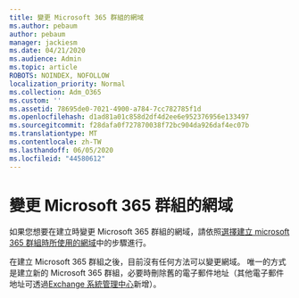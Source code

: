 ```yaml
---
title: 變更 Microsoft 365 群組的網域
ms.author: pebaum
author: pebaum
manager: jackiesm
ms.date: 04/21/2020
ms.audience: Admin
ms.topic: article
ROBOTS: NOINDEX, NOFOLLOW
localization_priority: Normal
ms.collection: Adm_O365
ms.custom: ''
ms.assetid: 78695de0-7021-4900-a784-7cc782785f1d
ms.openlocfilehash: d1ad81a01c858d2df4d2ee6e952376956e133497
ms.sourcegitcommit: f28dafa0f727870038f72bc904da926daf4ec07b
ms.translationtype: MT
ms.contentlocale: zh-TW
ms.lasthandoff: 06/05/2020
ms.locfileid: "44580612"
---
```

# <a name="change-the-domain-for-microsoft-365-group"></a>變更 Microsoft 365 群組的網域

如果您想要在建立時變更 Microsoft 365 群組的網域，請依照[選擇建立 microsoft 365 群組時所使用的網域](https://docs.microsoft.com/microsoft-365/admin/create-groups/choose-domain-to-create-groups)中的步驟進行。

在建立 Microsoft 365 群組之後，目前沒有任何方法可以變更網域。 唯一的方式是建立新的 Microsoft 365 群組，必要時刪除舊的電子郵件地址（其他電子郵件地址可透過[Exchange 系統管理中心](https://outlook.office365.com/ecp)新增）。